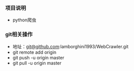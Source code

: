 ### 项目说明
- python爬虫

### git相关操作
- 地址：git@github.com:lamborghini1993/WebCrawler.git
- git remote add origin 
- git push -u origin master
- git pull -u origin master
